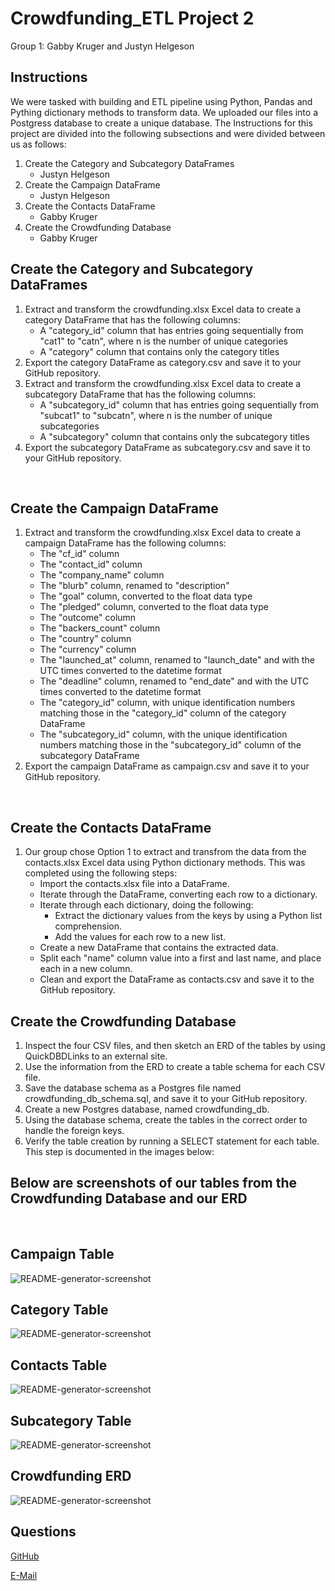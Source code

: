 # Crowdfunding_ETL Project 2

 Group 1: Gabby Kruger and Justyn Helgeson
  
## Instructions

We were tasked with building and ETL pipeline using Python, Pandas and Pything dictionary methods to transform data. We uploaded our files into a Postgress database to create a unique database. The Instructions for this project are divided into the following subsections and were divided between us as follows:

1. Create the Category and Subcategory DataFrames 
    * Justyn Helgeson
2. Create the Campaign DataFrame
    * Justyn Helgeson
3. Create the Contacts DataFrame 
    * Gabby Kruger
4. Create the Crowdfunding Database
    * Gabby Kruger


## Create the Category and Subcategory DataFrames
1. Extract and transform the crowdfunding.xlsx Excel data to create a category DataFrame that has the following columns:
    * A "category_id" column that has entries going sequentially from "cat1" to "catn", where n is the number of unique categories
    * A "category" column that contains only the category titles
2. Export the category DataFrame as category.csv and save it to your GitHub repository.
3. Extract and transform the crowdfunding.xlsx Excel data to create a subcategory DataFrame that has the following columns:
    * A "subcategory_id" column that has entries going sequentially from "subcat1" to "subcatn", where n is the number of unique subcategories
    * A "subcategory" column that contains only the subcategory titles
4. Export the subcategory DataFrame as subcategory.csv and save it to your GitHub repository.
<br>

## Create the Campaign DataFrame
1. Extract and transform the crowdfunding.xlsx Excel data to create a campaign DataFrame has the following columns:
    * The "cf_id" column
    * The "contact_id" column
    * The "company_name" column
    * The "blurb" column, renamed to "description"
    * The "goal" column, converted to the float data type
    * The "pledged" column, converted to the float data type
    * The "outcome" column
    * The "backers_count" column
    * The "country" column
    * The "currency" column
    * The "launched_at" column, renamed to "launch_date" and with the UTC times converted to the datetime format
    * The "deadline" column, renamed to "end_date" and with the UTC times converted to the datetime format
    * The "category_id" column, with unique identification numbers matching those in the "category_id" column of the category DataFrame
    * The "subcategory_id" column, with the unique identification numbers matching those in the "subcategory_id" column of the subcategory DataFrame
2. Export the campaign DataFrame as campaign.csv and save it to your GitHub repository.
<br>


## Create the Contacts DataFrame
1. Our group chose Option 1 to extract and transfrom the data from the contacts.xlsx Excel data using Python dictionary methods. This was completed using the following steps:
    * Import the contacts.xlsx file into a DataFrame.
    * Iterate through the DataFrame, converting each row to a dictionary.
    * Iterate through each dictionary, doing the following:
        * Extract the dictionary values from the keys by using a Python list comprehension.
        * Add the values for each row to a new list.
    * Create a new DataFrame that contains the extracted data.
    * Split each "name" column value into a first and last name, and place each in a new column.
    * Clean and export the DataFrame as contacts.csv and save it to the GitHub repository.

## Create the Crowdfunding Database

1. Inspect the four CSV files, and then sketch an ERD of the tables by using QuickDBDLinks to an external site.
2. Use the information from the ERD to create a table schema for each CSV file.
3. Save the database schema as a Postgres file named crowdfunding_db_schema.sql, and save it to your GitHub repository.
4. Create a new Postgres database, named crowdfunding_db.
5. Using the database schema, create the tables in the correct order to handle the foreign keys.
6. Verify the table creation by running a SELECT statement for each table. This step is documented in the images below:

## Below are screenshots of our tables from the Crowdfunding Database and our ERD 
<br>

## Campaign Table
  ![README-generator-screenshot](Resources/Pictures/Campaign_Table.png)
 
## Category Table
  ![README-generator-screenshot](Resources/Pictures/Category_table.png)

## Contacts Table
  ![README-generator-screenshot](Resources/Pictures/Contacts_Table.png)

## Subcategory Table
  ![README-generator-screenshot](Resources/Pictures/Subcategory_Table.png)

## Crowdfunding ERD
  ![README-generator-screenshot](Resources/Pictures/Crowdfunding_DBD.png)
 
  






  ## Questions


  [GitHub](https:github.com/jystyn)

  [E-Mail](mailto:justyn.helgeson@gmail.com)
